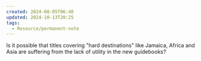 ```yaml
---
created: 2024-08-05T06:48
updated: 2024-10-13T20:25
tags:
  - Resource/permanent-note
---
```

Is it possible that titles covering "hard destinations" like Jamaica, Africa and Asia are suffering from the lack of utility in the new guidebooks?